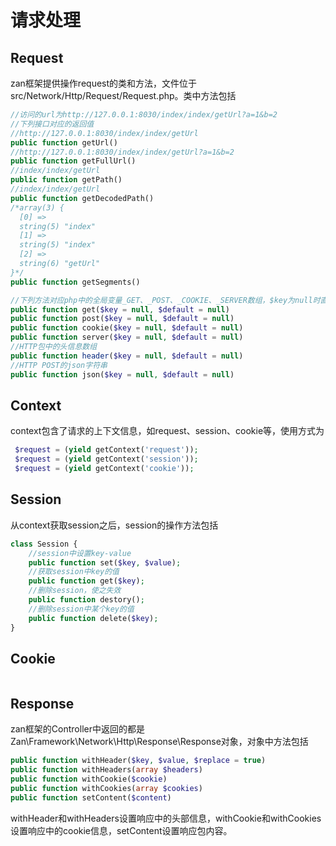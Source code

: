 # 请求处理

## Request

zan框架提供操作request的类和方法，文件位于src/Network/Http/Request/Request.php。类中方法包括

```php
//访问的url为http://127.0.0.1:8030/index/index/getUrl?a=1&b=2
//下列接口对应的返回值
//http://127.0.0.1:8030/index/index/getUrl
public function getUrl()
//http://127.0.0.1:8030/index/index/getUrl?a=1&b=2
public function getFullUrl()
//index/index/getUrl
public function getPath()
//index/index/getUrl
public function getDecodedPath()
/*array(3) {
  [0] =>
  string(5) "index"
  [1] =>
  string(5) "index"
  [2] =>
  string(6) "getUrl"
}*/
public function getSegments()

//下列方法对应php中的全局变量_GET、_POST、_COOKIE、_SERVER数组，$key为null时直接返回数组，否则返回对应key的值
public function get($key = null, $default = null)
public function post($key = null, $default = null)
public function cookie($key = null, $default = null)
public function server($key = null, $default = null)
//HTTP包中的头信息数组
public function header($key = null, $default = null)
//HTTP POST的json字符串
public function json($key = null, $default = null)
```

## Context

context包含了请求的上下文信息，如request、session、cookie等，使用方式为

```php
 $request = (yield getContext('request'));
 $request = (yield getContext('session'));
 $request = (yield getContext('cookie'));
```

## Session

从context获取session之后，session的操作方法包括

```php
class Session {
    //session中设置key-value
    public function set($key, $value);
    //获取session中key的值
    public function get($key);
    //删除session，使之失效
    public function destory();
    //删除session中某个key的值
    public function delete($key);
}
```

## Cookie

```

```

## Response

zan框架的Controller中返回的都是Zan\Framework\Network\Http\Response\Response对象，对象中方法包括

```php
public function withHeader($key, $value, $replace = true)
public function withHeaders(array $headers)
public function withCookie($cookie)
public function withCookies(array $cookies)
public function setContent($content)
```

withHeader和withHeaders设置响应中的头部信息，withCookie和withCookies设置响应中的cookie信息，setContent设置响应包内容。

